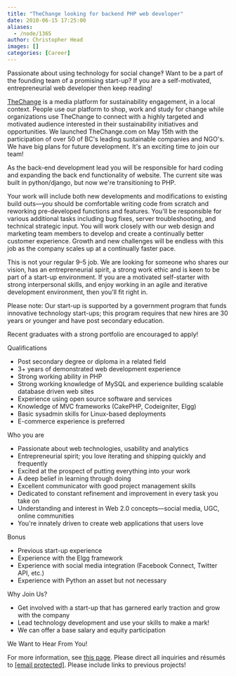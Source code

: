 ```yaml
---
title: "TheChange looking for backend PHP web developer"
date: 2010-06-15 17:25:00
aliases:
  - /node/1365
author: Christopher Head
images: []
categories: [Career]
---
```


Passionate about using technology for social change‽ Want to be a part of the founding team of a promising start-up? If you are a self-motivated, entrepreneurial web developer then keep reading!

[TheChange](http://thechange.com/) is a media platform for sustainability engagement, in a local context. People use our platform to shop, work and study for change while organizations use TheChange to connect with a highly targeted and motivated audience interested in their sustainability initiatives and opportunities. We launched TheChange.com on May 15th with the participation of over 50 of BC's leading sustainable companies and NGO's. We have big plans for future development. It's an exciting time to join our team!

As the back-end development lead you will be responsible for hard coding and expanding the back end functionality of website. The current site was built in python/django, but now we're transitioning to PHP.

Your work will include both new developments and modifications to existing build outs—you should be comfortable writing code from scratch and reworking pre-developed functions and features. You'll be responsible for various additional tasks including bug fixes, server troubleshooting, and technical strategic input. You will work closely with our web design and marketing team members to develop and create a continually better customer experience. Growth and new challenges will be endless with this job as the company scales up at a continually faster pace.

This is not your regular 9–5 job. We are looking for someone who shares our vision, has an entrepreneurial spirit, a strong work ethic and is keen to be part of a start-up environment. If you are a motivated self-starter with strong interpersonal skills, and enjoy working in an agile and iterative development environment, then you'll fit right in.

Please note: Our start-up is supported by a government program that funds innovative technology start-ups; this program requires that new hires are 30 years or younger and have post secondary education.

Recent graduates with a strong portfolio are encouraged to apply!

Qualifications

- Post secondary degree or diploma in a related field
- 3+ years of demonstrated web development experience
- Strong working ability in PHP
- Strong working knowledge of MySQL and experience building scalable database driven web sites
- Experience using open source software and services
- Knowledge of MVC frameworks (CakePHP, Codeigniter, Elgg)
- Basic sysadmin skills for Linux-based deployments
- E-commerce experience is preferred

Who you are

- Passionate about web technologies, usability and analytics
- Entrepreneurial spirit; you love iterating and shipping quickly and frequently
- Excited at the prospect of putting everything into your work
- A deep belief in learning through doing
- Excellent communicator with good project management skills
- Dedicated to constant refinement and improvement in every task you take on
- Understanding and interest in Web 2.0 concepts—social media, UGC, online communities
- You're innately driven to create web applications that users love

Bonus

- Previous start-up experience
- Experience with the Elgg framework
- Experience with social media integration (Facebook Connect, Twitter API, etc.)
- Experience with Python an asset but not necessary

Why Join Us?

- Get involved with a start-up that has garnered early traction and grow with the company
- Lead technology development and use your skills to make a mark!
- We can offer a base salary and equity participation

We Want to Hear From You!

For more information, see [this page](http://thechange.com/jobs/1312/). Please direct all inquiries and résumés to [\[email protected\]](/cdn-cgi/l/email-protection#98f9f6f6f9f4fdf9d8ecf0fdfbf0f9f6fffdb6fbf7f5). Please include links to previous projects!
